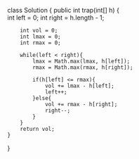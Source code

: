 class Solution {
    public int trap(int[] h) {       
        int left = 0;
        int right = h.length - 1;
        
        int vol = 0;
        int lmax = 0;
        int rmax = 0;
        
        while(left < right){
            lmax = Math.max(lmax, h[left]);
            rmax = Math.max(rmax, h[right]);
            
            if(h[left] <= rmax){
                vol += lmax - h[left];
                left++;
            }else{
                vol += rmax - h[right];
                right--;
            }  
        }
        return vol;
    }
}
